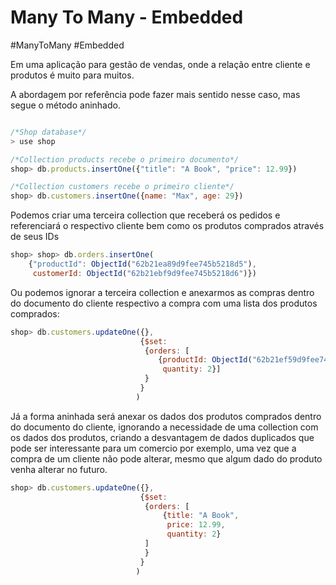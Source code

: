 # Many To Many - Embedded
#ManyToMany #Embedded 

Em uma aplicação para gestão de vendas, onde a relação entre cliente e produtos é muito para muitos. 

A abordagem por referência pode fazer mais sentido nesse caso, mas segue o método aninhado.

```javascript

/*Shop database*/
> use shop

/*Collection products recebe o primeiro documento*/
shop> db.products.insertOne({"title": "A Book", "price": 12.99})

/*Collection customers recebe o primeiro cliente*/
shop> db.customers.insertOne({name: "Max", age: 29})
```

Podemos criar uma terceira collection que receberá os pedidos e referenciará o respectivo cliente bem como os produtos comprados através de seus IDs

```javascript
shop> shop> db.orders.insertOne(
	{"productId": ObjectId("62b21ea89d9fee745b5218d5"), 
	 customerId: ObjectId("62b21ebf9d9fee745b5218d6")})
```

Ou podemos ignorar a terceira collection e anexarmos as compras dentro do documento do cliente respectivo a compra com uma lista dos produtos comprados:

```javascript
shop> db.customers.updateOne({}, 
							 {$set: 
							  {orders: [
								 {productId: ObjectId("62b21ef59d9fee745b5218d7"),
								  quantity: 2}]
							  }
							 }
							)
```

Já a forma aninhada será anexar os dados dos produtos comprados dentro do documento do cliente, ignorando a necessidade de uma collection com os dados dos produtos, criando a desvantagem de dados duplicados que pode ser interessante para um comercio por exemplo, uma vez que a compra de um cliente não pode alterar, mesmo que algum dado do produto venha alterar no futuro.

```javascript
shop> db.customers.updateOne({}, 
							 {$set: 
							  {orders: [
								  {title: "A Book", 
								   price: 12.99, 
								   quantity: 2}
							  ]
							  }
							 }
							)
```

